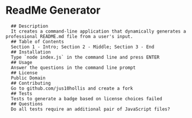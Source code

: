 # ReadMe Generator  
      ## Description  
      It creates a command-line application that dynamically generates a professional README.md file from a user's input. 
      ## Table of Contents  
      Section 1 - Intro; Section 2 - Middle; Section 3 - End  
      ## Installation 
      Type `node index.js` in the command line and press ENTER  
      ## Usage  
      Answer the questions in the command line prompt  
      ## License  
      Public Domain  
      ## Contributing  
      Go to github.com/jus10hollis and create a fork  
      ## Tests  
      Tests to generate a badge based on license choices failed  
      ## Questions
      Do all tests require an additional pair of JavaScript files?